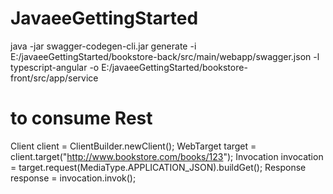# JavaeeGettingStarted
java -jar swagger-codegen-cli.jar generate -i E:/javaeeGettingStarted/bookstore-back/src/main/webapp/swagger.json -l typescript-angular -o E:/javaeeGettingStarted/bookstore-front/src/app/service</br>
# to consume Rest
Client client = ClientBuilder.newClient(); WebTarget target = client.target("http://www.bookstore.com/books/123"); Invocation invocation = target.request(MediaType.APPLICATION_JSON).buildGet(); Response response = invocation.invok();
